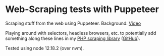 # Web-Scraping tests with Puppeteer

Scraping stuff from the web using Puppeteer. Background: [Video](https://www.youtube.com/watch?v=TzZ3YOUhCxo)

Playing around with selectors, headless browsers, etc. to potentially add something along these lines in my [PHP scraping library](https://phpscraper.de) ([GitHub](https://github.com/spekulatius/phpscraper)).

Tested using node 12.18.2 (over nvm).
